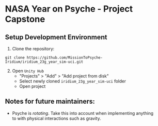 # NASA Year on Psyche - Project Capstone
## Setup Development Environment
1. Clone the repository:
```
git clone https://github.com/MissionToPsyche-Iridium/iridium_23g_year_sim-uci.git
```
2. Open `Unity Hub` 
   - "Projects" > "Add" > "Add project from disk"
   - Select newly cloned `iridium_23g_year_sim-uci` folder
   - Open project
## Notes for future maintainers:
- Psyche is *rotating*. Take this into account when implementing anything to with physical interactions such as gravity.
